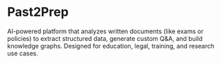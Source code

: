 # Past2Prep
AI-powered platform that analyzes written documents (like exams or policies) to extract structured data, generate custom Q&amp;A, and build knowledge graphs. Designed for education, legal, training, and research use cases.
